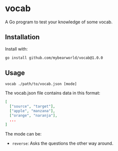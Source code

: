# vocab

A Go program to test your knowledge of some vocab.

## Installation

Install with:

```bash
go install github.com/mybearworld/vocab@1.0.0
```

## Usage

```
vocab ./path/to/vocab.json [mode]
```

The vocab.json file contains data in this format:

```json
[
  ["source", "target"],
  ["apple", "manzana"],
  ["orange", "naranja"],
  ...
]
```

The mode can be:

- `reverse`: Asks the questions the other way around.
